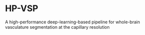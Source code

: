 # HP-VSP
A high-performance deep-learning-based pipeline for whole-brain vasculature segmentation at the capillary resolution
